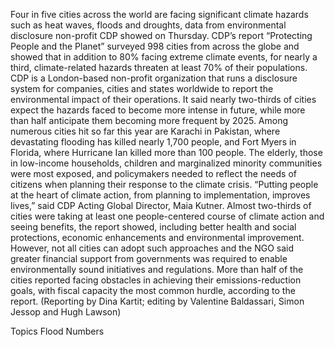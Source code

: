 Four in five cities across the world are facing significant climate hazards such as heat waves, floods and droughts, data from environmental disclosure non-profit CDP showed on Thursday.
CDP’s report “Protecting People and the Planet” surveyed 998 cities from across the globe and showed that in addition to 80% facing extreme climate events, for nearly a third, climate-related hazards threaten at least 70% of their populations.
CDP is a London-based non-profit organization that runs a disclosure system for companies, cities and states worldwide to report the environmental impact of their operations.
It said nearly two-thirds of cities expect the hazards faced to become more intense in future, while more than half anticipate them becoming more frequent by 2025.
Among numerous cities hit so far this year are Karachi in Pakistan, where devastating flooding has killed nearly 1,700 people, and Fort Myers in Florida, where Hurricane Ian killed more than 100 people.
The elderly, those in low-income households, children and marginalized minority communities were most exposed, and policymakers needed to reflect the needs of citizens when planning their response to the climate crisis.
“Putting people at the heart of climate action, from planning to implementation, improves lives,” said CDP Acting Global Director, Maia Kutner.
Almost two-thirds of cities were taking at least one people-centered course of climate action and seeing benefits, the report showed, including better health and social protections, economic enhancements and environmental improvement.
However, not all cities can adopt such approaches and the NGO said greater financial support from governments was required to enable environmentally sound initiatives and regulations.
More than half of the cities reported facing obstacles in achieving their emissions-reduction goals, with fiscal capacity the most common hurdle, according to the report.
(Reporting by Dina Kartit; editing by Valentine Baldassari, Simon Jessop and Hugh Lawson)

Topics
Flood
Numbers
